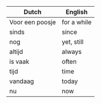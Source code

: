 | Dutch           | English     |
|-----------------|-------------|
| Voor een poosje | for a while |
| sinds           | since       |
| nog             | yet, still  |
| altijd          | always      |
| is vaak         | often       |
| tijd            | time        |
| vandaag         | today       |
| nu              | now         |